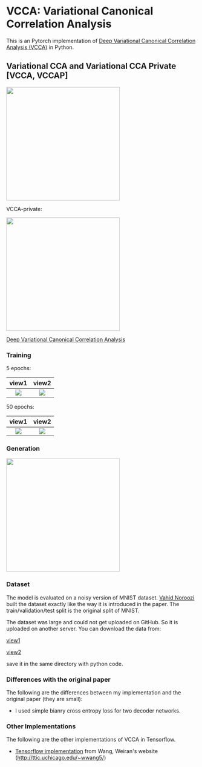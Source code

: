 # VCCA: Variational Canonical Correlation Analysis

This is an Pytorch implementation of [Deep Variational Canonical Correlation Analysis (VCCA)](https://arxiv.org/abs/1610.03454) in Python.

## Variational CCA and Variational CCA Private [VCCA, VCCAP]

<img src="https://github.com/edchengg/VCCA-StudyNotes/blob/master/Notes/vcca.png" width="300">

VCCA-private:

<img src="https://github.com/edchengg/VCCA-StudyNotes/blob/master/Notes/vcca-p.png" width="300">


[Deep Variational Canonical Correlation Analysis](https://github.com/edchengg/VCCA-StudyNotes/blob/master/paper/DVCCA.pdf)


### Training
5 epochs:

view1            |  view2
:-------------------------:|:-------------------------:
![](https://github.com/edchengg/VCCA_pytorch/blob/master/results/sample1_5.png)  |  ![](https://github.com/edchengg/VCCA_pytorch/blob/master/results/sample2_5.png)

50 epochs:

view1            |  view2
:-------------------------:|:-------------------------:
![](https://github.com/edchengg/VCCA_pytorch/blob/master/results/sample1_50.png)  |  ![](https://github.com/edchengg/VCCA_pytorch/blob/master/results/sample2_50.png)
### Generation

<img src="https://github.com/edchengg/VCCA_pytorch/blob/master/results/final.png" width="300">

### Dataset
The model is evaluated on a noisy version of MNIST dataset. [Vahid Noroozi](https://github.com/VahidooX/DeepCCA) built the dataset exactly like the way it is introduced in the paper. The train/validation/test split is the original split of MNIST.

The dataset was large and could not get uploaded on GitHub. So it is uploaded on another server. You can download the data from:

[view1](https://www2.cs.uic.edu/~vnoroozi/noisy-mnist/noisymnist_view1.gz)

[view2](https://www2.cs.uic.edu/~vnoroozi/noisy-mnist/noisymnist_view2.gz)

save it in the same directory with python code.

### Differences with the original paper
The following are the differences between my implementation and the original paper (they are small):

 * I used simple bianry cross entropy loss for two decoder networks.

### Other Implementations

The following are the other implementations of VCCA in Tensorflow.

* [Tensorflow implementation](http://ttic.uchicago.edu/~wwang5/papers/vcca_tf0.9_code.tgz) from Wang, Weiran's website (http://ttic.uchicago.edu/~wwang5/)

